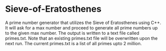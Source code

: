 # Sieve-of-Eratosthenes
A prime number generator that utilizes the Sieve of Eratosthenes using C++. It will ask for a max number and proceed to generate all prime numbers up to the given max number. The output is written to a text file called primes.txt. Note that an existing primes.txt file will be overwritten upon the next run. The current primes.txt is a list of all primes upto 2 million.
